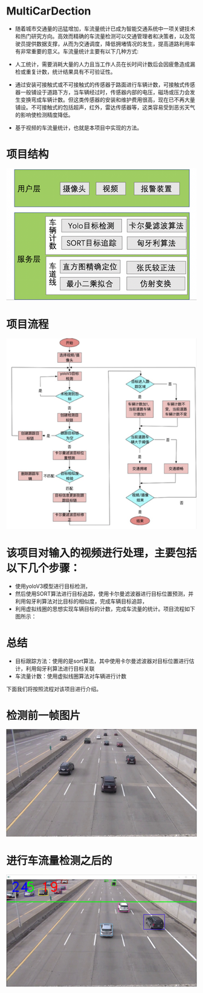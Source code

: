 # MultiCarDection

*  随着城市交通量的迅猛增加，车流量统计已成为智能交通系统中一项关键技术和热门研究方向。高效而精确的车流量检测可以交通管理者和决策者，以及驾驶员提供数据支撑，从而为交通调度，降低拥堵情况的发生，提高道路利用率有非常重要的意义。车流量统计主要有以下几种方式:

* 人工统计，需要消耗大量的人力且当工作人员在长时间计数后会因疲惫造成漏检或重复计数，统计结果具有不可验证性。
* 通过安装可接触式或不可接触式的传感器于路面进行车辆计数，可接触式传感器一般铺设于道路下方，当车辆经过时，传感器内部的电压，磁场或压力会发生变换弯成车辆计数。但这类传感器的安装和维护费用很高，现在已不再大量铺设。不可接触式的包括超声，红外，雷达传感器等，这类容易受到恶劣天气的影响使检测精度降低。
* 基于视频的车流量统计，也就是本项目中实现的方法。

# 项目结构
![](plt/start_img.png)

# 项目流程
![](plt/start_img1.png)

# 该项目对输入的视频进行处理，主要包括以下几个步骤：
* 使用yoloV3模型进行目标检测，
* 然后使用SORT算法进行目标追踪，使用卡尔曼滤波器进行目标位置预测，并利用匈牙利算法对比目标的相似度，完成车辆目标追踪，
* 利用虚拟线圈的思想实现车辆目标的计数，完成车流量的统计。项目流程如下图所示：

# 总结
* 目标跟踪方法：使用的是sort算法，其中使用卡尔曼滤波器对目标位置进行估计，利用匈牙利算法进行目标关联
* 车流量计数：使用虚拟线圈算法对车辆进行计数

下面我们将按照流程对该项目进行介绍。
# 检测前一帧图片
![](images/car1.jpg)
# 进行车流量检测之后的
![](images/Image.png)
